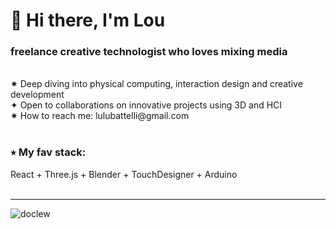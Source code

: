 <link rel="stylesheet" href="https://cdn.jsdelivr.net/gh/devicons/devicon@v2.15.1/devicon.min.css">

<h1 align="left" > 👋 Hi there, I'm Lou</h1>

<h3 align="left" >freelance creative technologist who loves mixing media</h3>
<br/>
<div>
 ✷ Deep diving into physical computing, interaction design and creative development <br/>
✦ Open to collaborations on innovative projects using 3D and HCI <br/>
✷ How to reach me: lulubattelli@gmail.com 
</div>
<br/>
<h3 align="left">⭑ My fav stack:</h3>
 React + Three.js + Blender + TouchDesigner + Arduino
<br/> <br/> 
<hr/> 
 <p align="left"> <img src="https://komarev.com/ghpvc/?username=doclew&label=Profile%20views&color=0e75b6&style=flat" alt="doclew" /> </p>


